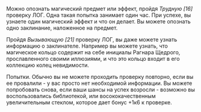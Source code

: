Можно опознать магический предмет или эффект, пройдя *Трудную \[16\]*  проверку ЛОГ. Одна такая попытка занимает один час. При успехе, вы узнаете один магический эффект и что он делает. Вы можете опознать одно заклинание, наложенное на предмет.

Пройдя *Вызывающую \[21\]* проверку ЛОГ, вы даже можете узнать информацию о заклинателе. Например вы можете узнать, что магическое кольцо содержит на себе инициалы Рагнара Щедрого, прославленного своими иллюзиями, и что это кольцо входит в его коллекцию колец невидимости.

Попытки. Обычно вы не можете проходить проверку повторно, если вы ее провалили -  у вас просто нет необходимой информации. Вы можете попробовать снова, если ваши шансы на успех возросли - возможно вы воспользовались библиотекой, или восококачественным увеличительным стеклом, которое дает бонус +1к6 к проверке.